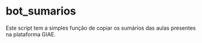 # bot_sumarios

Este script tem a simples função de copiar os sumários das aulas presentes na plataforma GIAE.
